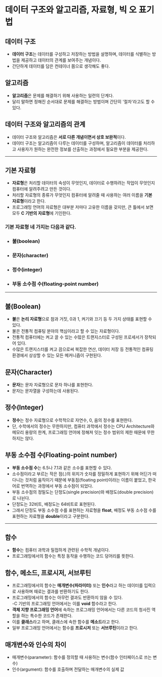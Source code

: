 # **데이터 구조와 알고리즘, 자료형, 빅 오 표기법**

## 데이터 구조

- **데이터 구조**는 데이터를 구성하고 저장하는 방법을 설명하며, 데이터를 식별하는 방법을 제공하고 데이터의 관계를 보여주는 개념이다.
- 간단하게 데이터를 담은 컨테이너 쯤으로 생각해도 좋다.

## 알고리즘

- **알고리즘**은 문제를 해결하기 위해 사용하는 일련의 단계다.
- 달리 말하면 정해진 순서대로 문제를 해결하는 방법이며 간단히 '절차'라고도 할 수 있다.

## 데이터 구조와 알고리즘의 관계

- 데이터 구조와 알고리즘은 **서로 다른 개념이면서 상호 보완적**이다.
- 데이터 구조는 알고리즘이 다루는 데이터를 구성하며, 알고리즘이 데이터를 처리하고 사용자가 원하는 완전한 정보를 산출하는 과정에서 필요한 부분을 제공한다.

<hr>

## 기본 자료형

- **자료형**은 처리할 데이터의 속성이 무엇인지, 데이터로 수행하려는 작업이 무엇인지 컴퓨터에 알려주려고 만든 것이다.
- 처리할 자료형의 종류가 무엇인지 컴퓨터에 알려줄 때 사용하는 여러 이름을 **기본 자료형**이라고 한다.
- 프로그래밍 언어의 자료형은 대부분 저마다 고유한 이름을 갖지만, 큰 틀에서 보면 모두 **C 기반의 자료형**에 기인한다.

### 기본 자료형 네 가지는 다음과 같다.

- ### **불(boolean)**
- ### **문자(character)**
- ### **정수(integer)**
- ### **부동 소수점 수(floating-point number)**
<hr>

## 불(Boolean)

- **불**은 **논리 자료형**으로 참과 거짓, 0과 1, 켜기와 끄기 등 두 가지 상태를 표현할 수 있다.
- 불은 전통적 컴퓨팅 분야의 핵심이라고 할 수 있는 자료형이다.
- 전통적 컴퓨터에는 켜고 끌 수 있는 수많은 트랜지스터로 구성된 프로세서가 장착되어 있다.
- 수많은 트랜지스터를 켜고 끔으로써 복잡한 연산, 데이터 저장 등 전통적인 컴퓨팅 환경에서 상상할 수 있는 모든 메커니즘이 구현된다.

## 문자(Character)

- **문자**는 문자 자료형으로 문자 하나를 표현한다.
- 문자는 문자열을 구성하는데 사용된다.

## 정수(Integer)

- **정수**는 정수 자료형으로 수학적으로 자연수, 0, 음의 정수를 표현한다.
- 단, 수학에서의 정수는 무한하지만, 컴퓨터 과학에서 정수는 CPU Architecture와 메모리 용량의 한계, 프로그래밍 언어에 정해져 잇는 정수 범위의 제한 때문에 무한하지는 않다.

## 부동 소수점 수(Floating-point number)

- **부동 소수점 수**는 6.5나 7.1과 같은 소수를 표현할 수 있다.
- 소수점이라고 부르는 작은 점(.)의 위치가 숫자를 정밀하게 표현하기 위해 어딘가 떠다니는 것처럼 움직이기 때문에 부동점(floating point)이라는 이름이 붙었고, 한국어로 번역하는 과정에서 부동 소수점이 되었다.
- 부동 소수점의 정밀도는 단정도(single precision)와 배정도(double precision)로 나뉜다.
- 단정도는 32비트, 배정도는 64비트로 표현된다.
- 그래서 단정도 부동 소수점 수를 표현하는 자료형을 **float**, 배정도 부동 소수점 수를 표현하는 자료형을 **double**이라고 구분한다.

<hr>

## 함수

- **함수**는 컴퓨터 과학과 밀접하게 관련된 수학적 개념이다.
- 프로그래밍에서의 함수는 특정 동작을 수행하는 코드 덩어리를 뜻한다.

## 함수, 메소드, 프로시저, 서브루틴

- 프로그래밍에서의 함수는 **매개변수(파라미터)** 또는 **인수**라고 하는 데이터를 입력으로 사용하며 때로는 결과를 반환하기도 한다.
- 프로그래밍에서의 함수는 아무런 결과도 반환하지 않을 수 있다.\
  -C 기반의 프로그래밍 언어에서는 이를 **void** 함수라고 한다.
- **객체 지향 프로그래밍 언어**에 속하는 프로그래밍 언어에서는 다른 코드의 청사진 역할을 하는 특수한 코드가 존재한다.
- 이를 **클래스**라고 하며, 클래스에 속한 함수를 **메소드**라고 한다.
- 일부 프로그래밍 언어에서는 함수를 **프로시저** 또는 **서브루틴**이라고 한다.

## 매개변수와 인수의 차이

- 매개변수(parameter): 함수를 정의할 때 사용하는 변수(함수 인터페이스로 쓰는 변수)
- 인수(argument): 함수를 호출하며 전달하는 매개변수의 실제 값
